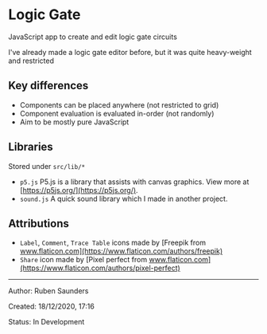 # Logic Gate

JavaScript app to create and edit logic gate circuits

I've already made a logic gate editor before, but it was quite heavy-weight and restricted

## Key differences

- Components can be placed anywhere (not restricted to grid)
- Component evaluation is evaluated in-order (not randomly)
- Aim to be mostly pure JavaScript

## Libraries

Stored under `src/lib/*`

- `p5.js` P5.js is a library that assists with canvas graphics. View more at [https://p5js.org/](https://p5js.org/).
- `sound.js` A quick sound library which I made in another project.

## Attributions

- `Label`, `Comment`, `Trace Table` icons made by [Freepik from www.flaticon.com](https://www.flaticon.com/authors/freepik)
- `Share` icon made by [Pixel perfect from www.flaticon.com](https://www.flaticon.com/authors/pixel-perfect)

---

Author: Ruben Saunders

Created: 18/12/2020, 17:16

Status: In Development
